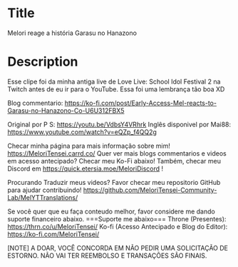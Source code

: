 # Title
Melori reage a história Garasu no Hanazono

# Description
Esse clipe foi da minha antiga live de Love Live: School Idol Festival 2 na Twitch antes de eu ir para o YouTube. Essa foi uma lembrança tão boa XD

Blog commentario: https://ko-fi.com/post/Early-Access-Mel-reacts-to-Garasu-no-Hanazono-Co-U6U312FBX5

Original por P S: https://youtu.be/VdbsY4VRhrk
Inglês disponivel por Mai88: https://www.youtube.com/watch?v=eQZp_f4QQ2g

Checar minha página para mais informação sobre mim! https://MeloriTensei.carrd.co/
Quer ver mais blogs commentarios e videos em acesso antecipado? Checar meu Ko-Fi abaixo!
Também, checar meu Discord em https://quick.etersia.moe/MeloriDiscord !

Procurando Traduzir meus videos? Favor checar meu repositorio GitHub para ajudar contribuindo!
https://github.com/MeloriTensei-Community-Lab/MelYTTranslations/

Se você quer que eu faça conteudo melhor, favor considere me dando suporte financeiro abaixo.
===Suporte me abaixo===
Throne (Presentes): https://thrn.co/u/MeloriTensei/
Ko-fi (Acesso Antecipado e Blog do Editor): https://ko-fi.com/MeloriTensei/

[NOTE]
A DOAR, VOCÊ CONCORDA EM NÃO PEDIR UMA SOLICITAÇÃO DE ESTORNO. NÃO VAI TER REEMBOLSO E TRANSAÇÕES SÃO FINAIS.